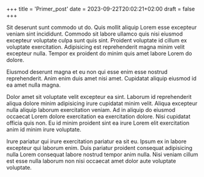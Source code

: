 +++
title = 'Primer_post'
date = 2023-09-22T20:02:21+02:00
draft = false
+++

Sit deserunt sunt commodo ut do. Quis mollit aliquip Lorem esse excepteur veniam sint incididunt. Commodo sit labore ullamco quis nisi eiusmod excepteur voluptate culpa sunt quis sint. Proident voluptate id cillum ex voluptate exercitation. Adipisicing est reprehenderit magna minim velit excepteur nulla. Tempor ex proident do minim quis amet labore Lorem do dolore.

Eiusmod deserunt magna et eu non qui esse enim esse nostrud reprehenderit. Anim enim duis amet nisi amet. Cupidatat aliquip eiusmod id ea amet nulla magna.

Dolor amet sit voluptate velit excepteur ea sint. Laborum id reprehenderit aliqua dolore minim adipisicing irure cupidatat minim velit. Aliqua excepteur nulla aliquip laborum exercitation veniam. Ad in aliquip do eiusmod occaecat Lorem dolore exercitation ea exercitation dolore. Nisi cupidatat officia quis non. Eu id minim proident sint ea irure Lorem elit exercitation anim id minim irure voluptate.

Irure pariatur qui irure exercitation pariatur ea sit eu. Ipsum ex in labore excepteur qui laborum enim. Duis pariatur proident consequat adipisicing nulla Lorem consequat labore nostrud tempor anim nulla. Nisi veniam cillum est esse nulla laborum non nisi occaecat amet dolor aute voluptate voluptate.